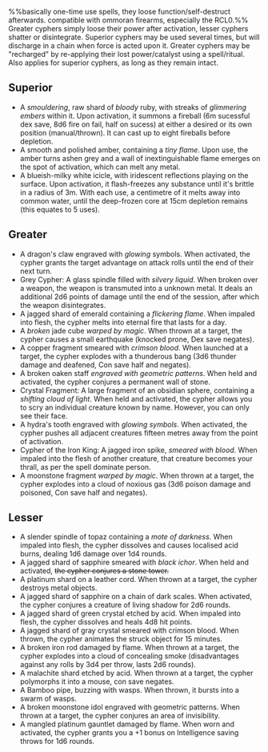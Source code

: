 %%basically one-time use spells, they loose function/self-destruct afterwards. compatible with ommoran firearms, especially the RCL0.%%
Greater cyphers simply loose their power after activation, lesser cyphers shatter or disintegrate. 
Superior cyphers may be used several times, but will discharge in a chain when force is acted upon it.
Greater cyphers may be "recharged" by re-applying their lost power/catalyst using a spell/ritual. Also applies for superior cyphers, as long as they remain intact. 

## Superior 
- A *smouldering*, raw shard of *bloody* ruby, with streaks of *glimmering embers* within it. Upon activation, it summons a fireball (6m sucessful dex save, 8d6 fire on fail, half on sucess) at either a desired or its own position (manual/thrown). It can cast up to eight fireballs before depletion. 
- A smooth and polished amber, containing a *tiny flame*.  Upon use, the amber turns ashen grey and a wall of inextinguishable flame emerges on the spot of activation, which can melt any metal. 
- A blueish-milky white icicle, with iridescent reflections playing on the surface. 
  Upon activation, it flash-freezes any substance until it's brittle in a radius of 3m. With each use, a centimetre of it melts away into common water, until the deep-frozen core at 15cm depletion remains (this equates to 5 uses).
## Greater 
- A dragon's claw engraved with *glowing* symbols. When activated, the cypher grants the target advantage on attack rolls until the end of their next turn.
- Grey Cypher:  A glass spindle filled with *silvery liquid*.  When broken over a weapon, the weapon is transmuted into a unknown metal.  It deals an additional 2d6 points of damage until the end of the session, after which the weapon disintegrates.
- A jagged shard of emerald containing a *flickering flame*. When impaled into flesh, the cypher melts into eternal fire that lasts for a day.
- A *broken* jade cube *warped by magic*. When thrown at a target, the cypher causes a small earthquake (knocked prone, Dex save negates).
- A copper fragment smeared with *crimson blood*. When launched at a target, the cypher explodes with a thunderous bang (3d6 thunder damage and deafened, Con save half and negates).
- A broken oaken staff *engraved with geometric patterns*. When held and activated, the cypher conjures a permanent wall of stone.
- Crystal Fragment:  A large fragment of an obsidian sphere, containing a *shifting cloud of light*.  When held and activated, the cypher allows you to scry an individual creature known by name. However, you can only see their face.
- A hydra's tooth engraved with *glowing symbols*. When activated, the cypher pushes all adjacent creatures fifteen metres away from the point of activation.
- Cypher of the Iron King:  A jagged iron spike, *smeared with blood*. When impaled into the flesh of another creature, that creature becomes your thrall, as per the spell dominate person.
- A moonstone fragment *warped by magic*. When thrown at a target, the cypher explodes into a cloud of noxious gas (3d6 poison damage and poisoned, Con save half and negates).

## Lesser
- A slender spindle of topaz containing a *mote of darkness*. When impaled into flesh, the cypher dissolves and causes localised acid burns, dealing 1d6 damage over 1d4 rounds. 
- A jagged shard of sapphire smeared with *black ichor*. When held and activated, ~~the cypher conjures a stone tower.~~
-  A platinum shard on a leather cord. When thrown at a target, the cypher destroys metal objects.
- A jagged shard of sapphire on a chain of dark scales. When activated, the cypher conjures a creature of living shadow for 2d6 rounds.
- A jagged shard of green crystal etched by acid. When impaled into flesh, the cypher dissolves and heals 4d8 hit points.
- A jagged shard of gray crystal smeared with crimson blood. When thrown, the cypher animates the struck object for 15 minutes.
- A broken iron rod damaged by flame. When thrown at a target, the cypher explodes into a cloud of concealing smoke (disadvantages against any rolls by 3d4 per throw, lasts 2d6 rounds).
- A malachite shard etched by acid. When thrown at a target, the cypher polymorphs it into a mouse, con save negates.
- A Bamboo pipe, buzzing with wasps. When thrown, it bursts into a swarm of wasps. 
- A broken moonstone idol engraved with geometric patterns. When thrown at a target, the cypher conjures an area of invisibility.
- A mangled platinum gauntlet damaged by flame. When worn and activated, the cypher grants you a +1 bonus on Intelligence saving throws for 1d6 rounds.